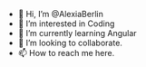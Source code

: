 - 👋 Hi, I’m @AlexiaBerlin
- 👀 I’m interested in Coding
- 🌱 I’m currently learning Angular
- 💞️ I’m looking to collaborate.
- 📫 How to reach me here.

<!---
AlexiaBerlin/AlexiaBerlin is a ✨ special ✨ repository because its `README.md` (this file) appears on your GitHub profile.
You can click the Preview link to take a look at your changes.
--->

